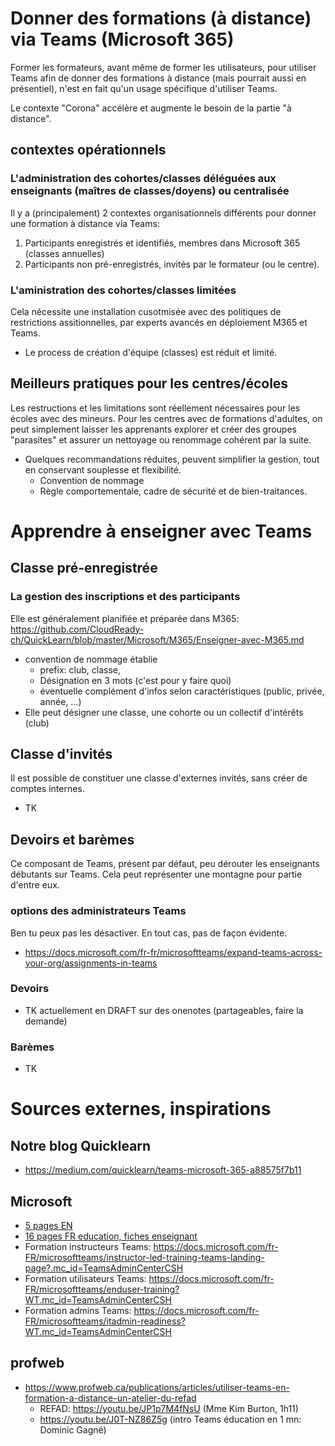 # Donner des formations (à distance) via Teams (Microsoft 365)

Former les formateurs, avant même de former les utilisateurs, pour utiliser Teams afin de donner des formations à distance (mais pourrait aussi en présentiel), n'est en fait qu'un usage spécifique d'utiliser Teams.

Le contexte "Corona" accélère et augmente le besoin de la partie "à distance".

## contextes opérationnels
### L'administration des cohortes/classes déléguées aux enseignants (maîtres de classes/doyens) ou centralisée
Il y a (principalement) 2 contextes organisationnels différents pour donner une formation à distance via Teams:
1. Participants enregistrés et identifiés, membres dans Microsoft 365 (classes annuelles)
2. Participants non pré-enregistrés, invités par le formateur (ou le centre).
### L'aministration des cohortes/classes limitées
Cela nécessite une installation cusotmisée avec des politiques de restrictions assitionnelles, par experts avancés en déploiement M365 et Teams.
* Le process de création d'équipe (classes) est réduit et limité.

## Meilleurs pratiques pour les centres/écoles
Les restructions et les limitations sont réellement nécessaires pour les écoles avec des mineurs. Pour les centres avec de formations d'adultes, on peut simplement laisser les apprenants explorer et créer des groupes "parasites" et assurer un nettoyage ou renommage cohérent par la suite.
* Quelques recommandations réduites, peuvent simplifier la gestion, tout en conservant souplesse et flexibilité.
  * Convention de nommage
  * Règle comportementale, cadre de sécurité et de bien-traitances.

# Apprendre à enseigner avec Teams
## Classe pré-enregistrée

### La gestion des inscriptions et des participants
Elle est généralement planifiée et préparée dans M365: https://github.com/CloudReady-ch/QuickLearn/blob/master/Microsoft/M365/Enseigner-avec-M365.md
* convention de nommage établie
  * prefix: club, classe, 
  * Désignation en 3 mots (c'est pour y faire quoi)
  * éventuelle complément d'infos selon caractéristiques (public, privée, année, ...)
* Elle peut désigner une classe, une cohorte ou un collectif d'intérêts (club)

## Classe d'invités
Il est possible de constituer une classe d'externes invités, sans créer de comptes internes.
* TK

## Devoirs et barèmes
Ce composant de Teams, présent par défaut, peu dérouter les enseignants débutants sur Teams. Cela peut représenter une montagne pour partie d'entre eux.
### options des administrateurs Teams
Ben tu peux pas les désactiver. En tout cas, pas de façon évidente.
* https://docs.microsoft.com/fr-fr/microsoftteams/expand-teams-across-your-org/assignments-in-teams
### Devoirs
* TK actuellement en DRAFT sur des onenotes (partageables, faire la demande)
### Barèmes
* TK

# Sources externes, inspirations
## Notre blog Quicklearn
* https://medium.com/quicklearn/teams-microsoft-365-a88575f7b11
## Microsoft
* [5 pages EN](https://github.com/CloudReady-ch/QuickLearn/blob/master/Microsoft/Teams/Teams%20QS.pdf)
* [16 pages FR education, fiches enseignant](https://github.com/CloudReady-ch/QuickLearn/blob/master/Microsoft/Teams/TeamsforEducation_QuickGuide.pdf)
* Formation instructeurs Teams: https://docs.microsoft.com/fr-FR/microsoftteams/instructor-led-training-teams-landing-page?.mc_id=TeamsAdminCenterCSH
* Formation utilisateurs Teams: https://docs.microsoft.com/fr-FR/microsoftteams/enduser-training?WT.mc_id=TeamsAdminCenterCSH
* Formation admins Teams: https://docs.microsoft.com/fr-FR/microsoftteams/itadmin-readiness?WT.mc_id=TeamsAdminCenterCSH
## profweb
* https://www.profweb.ca/publications/articles/utiliser-teams-en-formation-a-distance-un-atelier-du-refad
  * REFAD:  https://youtu.be/JP1p7M4fNsU (Mme Kim Burton, 1h11)
  * https://youtu.be/J0T-NZ86Z5g (intro Teams éducation en 1 mn: Dominic Gagné)
